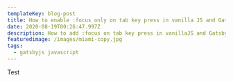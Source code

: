 ```yaml
---
templateKey: blog-post
title: How to enable :focus only on tab key press in vanilla JS and GatsbyJS
date: 2020-08-19T00:26:47.997Z
description: How to add :focus on tab key press in vanillaJS and GatsbyJS.
featuredimage: /images/miami-copy.jpg
tags:
  - gatsbyjs javascript
---
```

Test